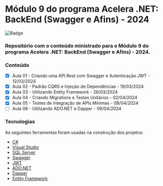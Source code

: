 # Módulo 9 do programa Acelera .NET: BackEnd (Swagger e Afins) - 2024

![Badge](https://img.shields.io/badge/Marcos%20Dias%20Vendramini-ASP.NET%20C%23-red)

### Repositório com o conteúdo ministrado para o Módulo 9 do programa Acelera .NET: BackEnd (Swagger e Afins) - 2024.

### Conteúdo

- [x] Aula 01 - Criando uma API Rest com Swagger e Autenticação JWT - 12/03/2024
- [x] Aula 02 - Padrão CQRS e Injeção de Dependências - 19/03/2024
- [x] Aula 03 - Utilizando Entity Framework  - 26/03/2024
- [x] Aula 04 - Criando Migrations e Testes Unitários - 02/04/2024
- [x] Aula 05 - Testes de Integração de APIs Mínimas - 08/04/2024
- [ ] Aula 06 - Utilizando ADO.NET e Dapper - 09/04/2024

### Tecnologias

As seguintes ferramentas foram usadas na construção dos projetos:

- [C#](https://docs.microsoft.com/pt-br/dotnet/csharp/)
- [Visual Studio](https://visualstudio.microsoft.com/pt-br/)
- [SQL Server](https://www.microsoft.com/pt-br/sql-server/sql-server-downloads)
- [Swagger](https://swagger.io/)
- [JWT](https://jwt.io/)
- [ADO.NET](https://docs.microsoft.com/pt-br/dotnet/framework/data/adonet/)
- [Dapper](https://github.com/DapperLib/Dapper)
- [Entity Framework](https://docs.microsoft.com/pt-br/ef/)
